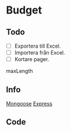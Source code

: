 # Budget

## Todo

- [ ] Exportera till Excel.
- [ ] Importera från Excel.
- [ ] Kortare pager.

maxLength

## Info

[Mongoose](https://mongoosejs.com/docs/schematypes.html)
[Express](https://www.terlici.com/2014/09/29/express-router.html)

## Code

```js


```

